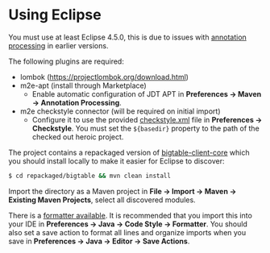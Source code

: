 # Using Eclipse

You must use at least Eclipse 4.5.0, this is due to issues with [annotation
processing](https://bugs.eclipse.org/bugs/show_bug.cgi?id=300408) in earlier
versions.

The following plugins are required:

* lombok (https://projectlombok.org/download.html)
* m2e-apt (install through Marketplace)
  * Enable automatic configuration of JDT APT in
    **Preferences &rarr; Maven &rarr; Annotation Processing**.
* m2e checkstyle connector (will be required on initial import)
  * Configure it to use the provided [checkstyle.xml](/checkstyle.xml) file in
    **Preferences &rarr; Checkstyle**.
    You must set the `${basedir}` property to the path of the checked out
    heroic project.

The project contains a repackaged version of
[bigtable-client-core](http://search.maven.org/#artifactdetails%7Ccom.google.cloud.bigtable%7Cbigtable-client-core%7C0.2.1%7Cjar)
which you should install locally to make it easier for Eclipse to discover:

```bash
$ cd repackaged/bigtable && mvn clean install
```

Import the directory as a Maven project in
**File &rarr; Import &rarr; Maven &rarr; Existing Maven Projects**,
select all discovered modules.

There is a [formatter available](formatter.xml). It is recommended that you
import this into your IDE in
**Preferences &rarr; Java &rarr; Code Style &rarr; Formatter**.
You should also set a save action to format all lines and organize imports when
you save in
**Preferences &rarr; Java &rarr; Editor &rarr; Save Actions**.
